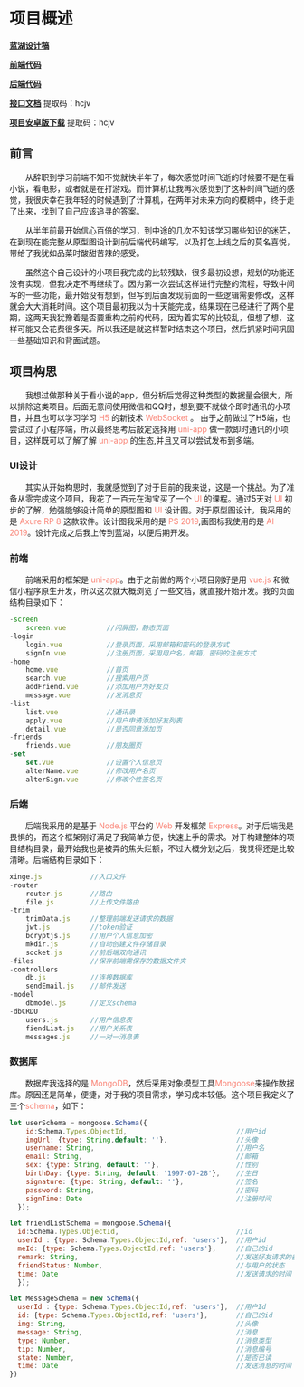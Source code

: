 # 项目概述

[**蓝湖设计稿**](https://lanhuapp.com/url/ZKrGu-N3UoD)

[**前端代码**](https://gitee.com/what_and/xinge)

[**后端代码**](https://gitee.com/what_and/xinge-backend)

[**接口文档**](https://pan.baidu.com/s/1Vq5W76RTw44WHcQmXeJIFA) 提取码：hcjv

[**项目安卓版下载**](https://pan.baidu.com/s/1st6F6R7F71Ho-phqgKZhZA) 提取码：hcjv

## 前言
&emsp;&emsp;从辞职到学习前端不知不觉就快半年了，每次感觉时间飞逝的时候要不是在看小说，看电影，或者就是在打游戏。而计算机让我再次感觉到了这种时间飞逝的感觉，我很庆幸在我年轻的时候遇到了计算机，在两年对未来方向的模糊中，终于走了出来，找到了自己应该追寻的答案。  

&emsp;&emsp;从半年前最开始信心百倍的学习，到中途的几次不知该学习哪些知识的迷茫，在到现在能完整从原型图设计到前后端代码编写，以及打包上线之后的莫名喜悦，带给了我犹如品菜时酸甜苦辣的感受。  

&emsp;&emsp;虽然这个自己设计的小项目我完成的比较残缺，很多最初设想，规划的功能还没有实现，但我决定不再继续了。因为第一次尝试这样进行完整的流程，导致中间写的一些功能，最开始没有想到，但写到后面发现前面的一些逻辑需要修改，这样就会大大消耗时间。这个项目最初我以为十天能完成，结果现在已经进行了两个星期，这两天我犹豫着是否要重构之前的代码，因为着实写的比较乱，但想了想，这样可能又会花费很多天。所以我还是就这样暂时结束这个项目，然后抓紧时间巩固一些基础知识和背面试题。

## 项目构思

&emsp;&emsp;我想过做那种关于看小说的app，但分析后觉得这种类型的数据量会很大，所以排除这类项目。后面无意间使用微信和QQ时，想到要不就做个即时通讯的小项目，并且也可以学习学习 <font color="#FA8072">H5</font> 的新技术 <font color="#FA8072">WebSocket</font> 。 由于之前做过了H5端，也尝试过了小程序端，所以最终思考后敲定选择用 <font color="#FA8072">uni-app</font> 做一款即时通讯的小项目，这样既可以了解了解 <font color="#FA8072">uni-app</font> 的生态,并且又可以尝试发布到多端。  

### UI设计
&emsp;&emsp;其实从开始构思时，我就感觉到了对于目前的我来说，这是一个挑战。为了准备从零完成这个项目，我花了一百元在淘宝买了一个 <font color="#FA8072">UI</font> 的课程。通过5天对 <font color="#FA8072">UI</font> 初步的了解，勉强能够设计简单的原型图和 <font color="#FA8072">UI</font>  设计图。对于原型图设计，我采用的是 <font color="#FA8072">Axure RP 8</font> 这款软件。设计图我采用的是  <font color="#FA8072">PS 2019</font>,画图标我使用的是 <font color="#FA8072">AI 2019</font>。设计完成之后我上传到蓝湖，以便后期开发。  

### 前端
&emsp;&emsp;前端采用的框架是 <font color="#FA8072">uni-app</font>。由于之前做的两个小项目刚好是用 <font color="#FA8072">vue.js </font> 和微信小程序原生开发，所以这次就大概浏览了一些文档，就直接开始开发。我的页面结构目录如下：
```js
-screen     
    screen.vue          //闪屏图，静态页面
-login
    login.vue           //登录页面，采用邮箱和密码的登录方式
    signIn.vue          //注册页面，采用用户名，邮箱，密码的注册方式
-home
    home.vue            //首页
    search.vue          //搜索用户页
    addFriend.vue       //添加用户为好友页
    message.vue         //发消息页
-list
    list.vue            //通讯录
    apply.vue           //用户申请添加好友列表
    detail.vue          //是否同意添加页
-friends
    friends.vue         //朋友圈页
-set
    set.vue             //设置个人信息页
    alterName.vue       //修改用户名页
    alterSign.vue       //修改个性签名页
```

### 后端
&emsp;&emsp;后端我采用的是基于 <font color="#FA8072">Node.js</font> 平台的  <font color="#FA8072">Web</font> 开发框架 <font color="#FA8072">Express</font>。对于后端我是畏惧的，而这个框架刚好满足了我简单方便，快速上手的需求。对于构建整体的项目结构目录，最开始我也是被弄的焦头烂额，不过大概分划之后，我觉得还是比较清晰。后端结构目录如下：
```js
xinge.js            //入口文件
-router
    router.js       //路由
    file.js         //上传文件路由
-trim
    trimData.js     //整理前端发送请求的数据
    jwt.js          //token验证
    bcryptjs.js     //用户个人信息加密
    mkdir.js        //自动创建文件存储目录
    socket.js       //前后端双向通讯
-files              //保存前端需保存的数据文件夹
-controllers
    db.js           //连接数据库
    sendEmail.js    //邮件发送
-model
    dbmodel.js      //定义schema
-dbCRDU
    users.js        //用户信息表
    fiendList.js    //用户关系表
    messages.js     //一对一消息表
```

### 数据库
&emsp;&emsp;数据库我选择的是 <font color="#FA8072">MongoDB</font>，然后采用对象模型工具<font color="#FA8072">Mongoose</font>来操作数据库。原因还是简单，便捷，对于我的项目需求，学习成本较低。这个项目我定义了三个<font color="#FA8072">schema</font>，如下：

```js
let userSchema = mongoose.Schema({
    id:Schema.Types.ObjectId,                           //用户id
    imgUrl: {type: String,default: ''},                 //头像
    username: String,                                   //用户名
    email: String,                                      //邮箱
    sex: {type: String, default: ''},                   //性别
    birthDay: {type: String, default: '1997-07-28'},    //生日
    signature: {type: String, default: ''},             //签名
    password: String,                                   //密码
    signTime: Date                                      //注册时间
  }); 

let friendListSchema = mongoose.Schema({
  id:Schema.Types.ObjectId,                             //id
  userId : {type: Schema.Types.ObjectId,ref: 'users'},  //用户id
  meId: {type: Schema.Types.ObjectId,ref: 'users'},     //自己的id
  remark: String,                                       //发送好友请求的备注
  friendStatus: Number,                                 //与用户的状态
  time: Date                                            //发送请求的时间
  }); 

let MessageSchema = new Schema({
  userId : {type: Schema.Types.ObjectId,ref: 'users'},  //用户Id
  id: {type: Schema.Types.ObjectId,ref: 'users'},       //自己的id
  img: String,                                          //头像
  message: String,                                      //消息
  type: Number,                                         //消息类型
  tip: Number,                                          //消息编号
  state: Number,                                        //是否已读
  time: Date                                            //发送消息的时间
})
```